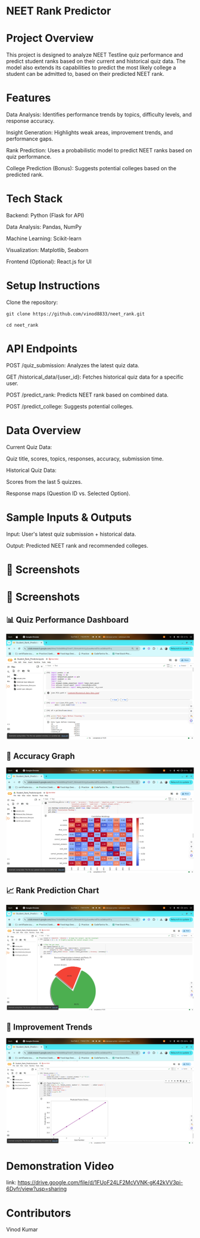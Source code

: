 # NEET Rank Predictor

# Project Overview

This project is designed to analyze NEET Testline quiz performance and predict student ranks based on their current and historical quiz data. The model also extends its capabilities to predict the most likely college a student can be admitted to, based on their predicted NEET rank.

# Features

Data Analysis: Identifies performance trends by topics, difficulty levels, and response accuracy.

Insight Generation: Highlights weak areas, improvement trends, and performance gaps.

Rank Prediction: Uses a probabilistic model to predict NEET ranks based on quiz performance.

College Prediction (Bonus): Suggests potential colleges based on the predicted rank.

# Tech Stack

Backend: Python (Flask for API)

Data Analysis: Pandas, NumPy

Machine Learning: Scikit-learn

Visualization: Matplotlib, Seaborn

Frontend (Optional): React.js for UI

# Setup Instructions

Clone the repository:

```
git clone https://github.com/vinod8833/neet_rank.git

```
```
cd neet_rank
```

# API Endpoints

POST /quiz_submission: Analyzes the latest quiz data.

GET /historical_data/{user_id}: Fetches historical quiz data for a specific user.

POST /predict_rank: Predicts NEET rank based on combined data.

POST /predict_college: Suggests potential colleges.

# Data Overview

Current Quiz Data:

Quiz title, scores, topics, responses, accuracy, submission time.

Historical Quiz Data:

Scores from the last 5 quizzes.

Response maps (Question ID vs. Selected Option).

# Sample Inputs & Outputs

Input: User's latest quiz submission + historical data.

Output: Predicted NEET rank and recommended colleges.

# 📸 Screenshots

# 📸 Screenshots

## 📊 Quiz Performance Dashboard
![Quiz Performance Dashboard](https://github.com/vinod8833/neet_rank/blob/main/Student_Rank/images/image.png?raw=true)

## 🎯 Accuracy Graph
![Accuracy Graph](https://github.com/vinod8833/neet_rank/blob/main/Student_Rank/images/image-1.png?raw=true)

## 📈 Rank Prediction Chart
![Rank Prediction Chart](https://github.com/vinod8833/neet_rank/blob/main/Student_Rank/images/image-2.png?raw=true)

## 🚀 Improvement Trends
![Improvement Trends](https://github.com/vinod8833/neet_rank/blob/main/Student_Rank/images/image-3.png?raw=true)


# Demonstration Video

link: https://drive.google.com/file/d/1FUoF24LF2McVVNK-gK42kVV3pi-6Dvfr/view?usp=sharing

# Contributors

Vinod Kumar